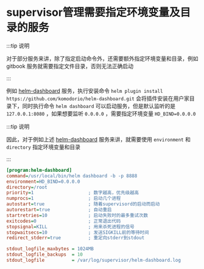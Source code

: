 # supervisor管理需要指定环境变量及目录的服务

:::tip 说明

对于部分服务来讲，除了指定启动命令外，还需要额外指定环境变量和目录，例如 gitbook 服务就需要指定文件目录，否则无法正确启动

:::



例如 [helm-dashboard](https://github.com/komodorio/helm-dashboard) 服务，执行安装命令 `helm plugin install https://github.com/komodorio/helm-dashboard.git` 会将插件安装在用户家目录下，同时执行命令 `helm dashboard` 可以启动服务，但是默认监听的是 `127.0.0.1:8080` ，如果想要监听 `0.0.0.0` ，需要指定环境变量 `HD_BIND=0.0.0.0` 



:::tip 说明

因此，对于例如上述 [helm-dashboard](https://github.com/komodorio/helm-dashboard) 服务来讲，就需要使用 `environment` 和 `directory` 指定环境变量和目录

:::



```ini
[program:helm-dashboard]
command=/usr/local/bin/helm dashboard -b -p 8888
environment=HD_BIND=0.0.0.0
directory=/root
priority=1                    ; 数字越高，优先级越高
numprocs=1                    ; 启动几个进程
autostart=true                ; 随着supervisord的启动而启动
autorestart=true              ; 自动重启
startretries=10               ; 启动失败时的最多重试次数
exitcodes=0                   ; 正常退出代码
stopsignal=KILL               ; 用来杀死进程的信号
stopwaitsecs=10               ; 发送SIGKILL前的等待时间
redirect_stderr=true          ; 重定向stderr到stdout

stdout_logfile_maxbytes = 1024MB
stdout_logfile_backups  = 10
stdout_logfile          = /var/log/supervisor/helm-dashboard.log
```

